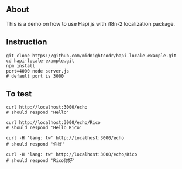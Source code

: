 ## About
This is a demo on how to use Hapi.js with i18n-2 localization package.

## Instruction
```
git clone https://github.com/midnightcodr/hapi-locale-example.git
cd hapi-locale-example.git
npm install
port=4000 node server.js
# default port is 3000
```

## To test
```
curl http://localhost:3000/echo
# should respond 'Hello'

curl http://localhost:3000/echo/Rico
# should respond 'Hello Rico'

curl -H 'lang: tw' http://localhost:3000/echo
# should respond '你好'

curl -H 'lang: tw' http://localhost:3000/echo/Rico
# should respond 'Rico你好'
```
